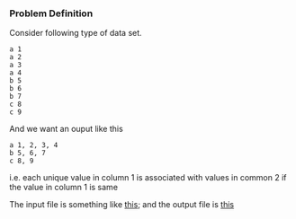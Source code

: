 ### Problem Definition

Consider following type of data set.
```
a 1
a 2
a 3
a 4
b 5
b 6 
b 7
c 8
c 9
```

And we want an ouput like this
```
a 1, 2, 3, 4
b 5, 6, 7
c 8, 9
```

i.e. each unique value in column 1 is associated with values in common 2 if the value in column 1 is same

The input file is something like [this](https://github.com/lakhujanivijay/GeneralProblems/blob/master/Python_Dictionary/out2.txt); and the output file is [this](https://github.com/lakhujanivijay/GeneralProblems/blob/master/Python_Dictionary/out2.txt)
